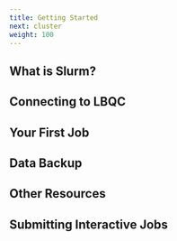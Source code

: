 ```yaml
---
title: Getting Started
next: cluster
weight: 100
---
```


## What is Slurm?

## Connecting to LBQC

## Your First Job

## Data Backup

## Other Resources

## Submitting Interactive Jobs
